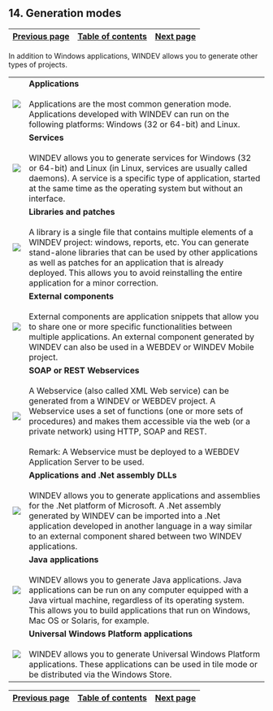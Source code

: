 
## 14. Generation modes
			

| [Previous page](../Concepts_WD/1410086992.md) | [Table of contents](../Concepts_WD/1410087098.md) | [Next page](../Concepts_WD/1410086994.md) |
| --- | --- | --- |



<a name="NOTE1"></a>
<a name="NOTE1_1"></a>
In addition to Windows applications, WINDEV allows you to generate other types of projects.


|   |   |
| --- | --- |
| ![](https://doc.pcsoft.fr/en-US/images/image.awp?langid=3&name=Logo_modes_generation%20-%20HC%20Application.gif)<br> | **Applications**<br><br>Applications are the most common generation mode. Applications developed with WINDEV can run on the following platforms: Windows (32 or 64-bit) and Linux. |
| ![](https://doc.pcsoft.fr/en-US/images/image.awp?langid=3&name=Logo_modes_generation%20-%20HC%20Service.gif)<br> | **Services**<br><br>WINDEV allows you to generate services for Windows (32 or 64-bit) and Linux (in Linux, services are usually called daemons). A service is a specific type of application, started at the same time as the operating system but without an interface. |
| ![](https://doc.pcsoft.fr/en-US/images/image.awp?langid=3&name=Logo_modes_generation%20-%20HC%20Bibli.gif)<br> | **Libraries and patches**<br><br>A library is a single file that contains multiple elements of a WINDEV project: windows, reports, etc. You can generate stand-alone libraries that can be used by other applications as well as patches for an application that is already deployed. This allows you to avoid reinstalling the entire application for a minor correction. |
| ![](https://doc.pcsoft.fr/en-US/images/image.awp?langid=3&name=Logo_modes_generation%20-%20HC%20Compo%20ext.gif)<br> | **External components**<br><br>External components are application snippets that allow you to share one or more specific functionalities between multiple applications. An external component generated by WINDEV can also be used in a WEBDEV or WINDEV Mobile project. |
| ![](https://doc.pcsoft.fr/en-US/images/image.awp?langid=3&name=Logo_modes_generation%20-%20HC%20WebS.gif)<br> | **SOAP or REST Webservices**<br><br>A Webservice (also called XML Web service) can be generated from a WINDEV or WEBDEV project. A Webservice uses a set of functions (one or more sets of procedures) and makes them accessible via the web (or a private network) using HTTP, SOAP and REST.<br><br>Remark: A Webservice must be deployed to a WEBDEV Application Server to be used. |
| ![](https://doc.pcsoft.fr/en-US/images/image.awp?langid=3&name=Logo_modes_generation%20-%20HC%20Net.gif)<br> | **Applications and .Net assembly DLLs**<br><br>WINDEV allows you to generate applications and assemblies for the .Net platform of Microsoft. A .Net assembly generated by WINDEV can be imported into a .Net application developed in another language in a way similar to an external component shared between two WINDEV applications. |
| ![](https://doc.pcsoft.fr/en-US/images/image.awp?langid=3&name=Logo_modes_generation%20-%20HC%20Java.gif)<br> | **Java applications**<br><br>WINDEV allows you to generate Java applications. Java applications can be run on any computer equipped with a Java virtual machine, regardless of its operating system. This allows you to build applications that run on Windows, Mac OS or Solaris, for example. |
| ![](https://doc.pcsoft.fr/en-US/images/image.awp?langid=3&name=Logo_modes_generation%20-%20HC%20W%20Uni.gif)<br> | **Universal Windows Platform applications**<br><br>WINDEV allows you to generate Universal Windows Platform applications. These applications can be used in tile mode or be distributed via the Windows Store. |



| [Previous page](../Concepts_WD/1410086992.md) | [Table of contents](../Concepts_WD/1410087098.md) | [Next page](../Concepts_WD/1410086994.md) |
| --- | --- | --- |




